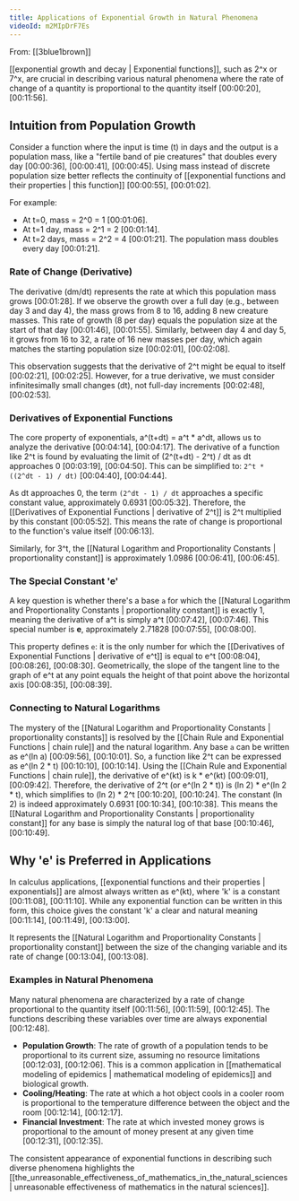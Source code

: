```yaml
---
title: Applications of Exponential Growth in Natural Phenomena
videoId: m2MIpDrF7Es
---
```


From: [[3blue1brown]] <br/> 

[[exponential growth and decay | Exponential functions]], such as 2^x or 7^x, are crucial in describing various natural phenomena where the rate of change of a quantity is proportional to the quantity itself <a class="yt-timestamp" data-t="00:00:20">[00:00:20]</a>, <a class="yt-timestamp" data-t="00:11:56">[00:11:56]</a>.

## Intuition from Population Growth
Consider a function where the input is time (t) in days and the output is a population mass, like a "fertile band of pie creatures" that doubles every day <a class="yt-timestamp" data-t="00:00:36">[00:00:36]</a>, <a class="yt-timestamp" data-t="00:00:41">[00:00:41]</a>, <a class="yt-timestamp" data-t="00:00:45">[00:00:45]</a>. Using mass instead of discrete population size better reflects the continuity of [[exponential functions and their properties | this function]] <a class="yt-timestamp" data-t="00:00:55">[00:00:55]</a>, <a class="yt-timestamp" data-t="00:01:02">[00:01:02]</a>.

For example:
*   At t=0, mass = 2^0 = 1 <a class="yt-timestamp" data-t="00:01:06">[00:01:06]</a>.
*   At t=1 day, mass = 2^1 = 2 <a class="yt-timestamp" data-t="00:01:14">[00:01:14]</a>.
*   At t=2 days, mass = 2^2 = 4 <a class="yt-timestamp" data-t="00:01:21">[00:01:21]</a>.
The population mass doubles every day <a class="yt-timestamp" data-t="00:01:21">[00:01:21]</a>.

### Rate of Change (Derivative)
The derivative (dm/dt) represents the rate at which this population mass grows <a class="yt-timestamp" data-t="00:01:28">[00:01:28]</a>.
If we observe the growth over a full day (e.g., between day 3 and day 4), the mass grows from 8 to 16, adding 8 new creature masses. This rate of growth (8 per day) equals the population size at the start of that day <a class="yt-timestamp" data-t="00:01:46">[00:01:46]</a>, <a class="yt-timestamp" data-t="00:01:55">[00:01:55]</a>. Similarly, between day 4 and day 5, it grows from 16 to 32, a rate of 16 new masses per day, which again matches the starting population size <a class="yt-timestamp" data-t="00:02:01">[00:02:01]</a>, <a class="yt-timestamp" data-t="00:02:08">[00:02:08]</a>.

This observation suggests that the derivative of 2^t might be equal to itself <a class="yt-timestamp" data-t="00:02:21">[00:02:21]</a>, <a class="yt-timestamp" data-t="00:02:25">[00:02:25]</a>. However, for a true derivative, we must consider infinitesimally small changes (dt), not full-day increments <a class="yt-timestamp" data-t="00:02:48">[00:02:48]</a>, <a class="yt-timestamp" data-t="00:02:53">[00:02:53]</a>.

### Derivatives of Exponential Functions
The core property of exponentials, a^(t+dt) = a^t * a^dt, allows us to analyze the derivative <a class="yt-timestamp" data-t="00:04:14">[00:04:14]</a>, <a class="yt-timestamp" data-t="00:04:17">[00:04:17]</a>.
The derivative of a function like 2^t is found by evaluating the limit of (2^(t+dt) - 2^t) / dt as dt approaches 0 <a class="yt-timestamp" data-t="00:03:19">[00:03:19]</a>, <a class="yt-timestamp" data-t="00:04:50">[00:04:50]</a>.
This can be simplified to:
`2^t * ((2^dt - 1) / dt)` <a class="yt-timestamp" data-t="00:04:40">[00:04:40]</a>, <a class="yt-timestamp" data-t="00:04:44">[00:04:44]</a>.

As dt approaches 0, the term `(2^dt - 1) / dt` approaches a specific constant value, approximately 0.6931 <a class="yt-timestamp" data-t="00:05:32">[00:05:32]</a>.
Therefore, the [[Derivatives of Exponential Functions | derivative of 2^t]] is 2^t multiplied by this constant <a class="yt-timestamp" data-t="00:05:52">[00:05:52]</a>. This means the rate of change is proportional to the function's value itself <a class="yt-timestamp" data-t="00:06:13">[00:06:13]</a>.

Similarly, for 3^t, the [[Natural Logarithm and Proportionality Constants | proportionality constant]] is approximately 1.0986 <a class="yt-timestamp" data-t="00:06:41">[00:06:41]</a>, <a class="yt-timestamp" data-t="00:06:45">[00:06:45]</a>.

### The Special Constant 'e'
A key question is whether there's a base `a` for which the [[Natural Logarithm and Proportionality Constants | proportionality constant]] is exactly 1, meaning the derivative of a^t is simply a^t <a class="yt-timestamp" data-t="00:07:42">[00:07:42]</a>, <a class="yt-timestamp" data-t="00:07:46">[00:07:46]</a>. This special number is **e**, approximately 2.71828 <a class="yt-timestamp" data-t="00:07:55">[00:07:55]</a>, <a class="yt-timestamp" data-t="00:08:00">[00:08:00]</a>.

This property defines `e`: it is the only number for which the [[Derivatives of Exponential Functions | derivative of e^t]] is equal to e^t <a class="yt-timestamp" data-t="00:08:04">[00:08:04]</a>, <a class="yt-timestamp" data-t="00:08:26">[00:08:26]</a>, <a class="yt-timestamp" data-t="00:08:30">[00:08:30]</a>. Geometrically, the slope of the tangent line to the graph of e^t at any point equals the height of that point above the horizontal axis <a class="yt-timestamp" data-t="00:08:35">[00:08:35]</a>, <a class="yt-timestamp" data-t="00:08:39">[00:08:39]</a>.

### Connecting to Natural Logarithms
The mystery of the [[Natural Logarithm and Proportionality Constants | proportionality constants]] is resolved by the [[Chain Rule and Exponential Functions | chain rule]] and the natural logarithm. Any base `a` can be written as e^(ln a) <a class="yt-timestamp" data-t="00:09:56">[00:09:56]</a>, <a class="yt-timestamp" data-t="00:10:01">[00:10:01]</a>.
So, a function like 2^t can be expressed as e^(ln 2 * t) <a class="yt-timestamp" data-t="00:10:10">[00:10:10]</a>, <a class="yt-timestamp" data-t="00:10:14">[00:10:14]</a>.
Using the [[Chain Rule and Exponential Functions | chain rule]], the derivative of e^(kt) is k * e^(kt) <a class="yt-timestamp" data-t="00:09:01">[00:09:01]</a>, <a class="yt-timestamp" data-t="00:09:42">[00:09:42]</a>.
Therefore, the derivative of 2^t (or e^(ln 2 * t)) is (ln 2) * e^(ln 2 * t), which simplifies to (ln 2) * 2^t <a class="yt-timestamp" data-t="00:10:20">[00:10:20]</a>, <a class="yt-timestamp" data-t="00:10:24">[00:10:24]</a>. The constant (ln 2) is indeed approximately 0.6931 <a class="yt-timestamp" data-t="00:10:34">[00:10:34]</a>, <a class="yt-timestamp" data-t="00:10:38">[00:10:38]</a>. This means the [[Natural Logarithm and Proportionality Constants | proportionality constant]] for any base is simply the natural log of that base <a class="yt-timestamp" data-t="00:10:46">[00:10:46]</a>, <a class="yt-timestamp" data-t="00:10:49">[00:10:49]</a>.

## Why 'e' is Preferred in Applications
In calculus applications, [[exponential functions and their properties | exponentials]] are almost always written as e^(kt), where 'k' is a constant <a class="yt-timestamp" data-t="00:11:08">[00:11:08]</a>, <a class="yt-timestamp" data-t="00:11:10">[00:11:10]</a>. While any exponential function can be written in this form, this choice gives the constant 'k' a clear and natural meaning <a class="yt-timestamp" data-t="00:11:14">[00:11:14]</a>, <a class="yt-timestamp" data-t="00:11:49">[00:11:49]</a>, <a class="yt-timestamp" data-t="00:13:00">[00:13:00]</a>.

It represents the [[Natural Logarithm and Proportionality Constants | proportionality constant]] between the size of the changing variable and its rate of change <a class="yt-timestamp" data-t="00:13:04">[00:13:04]</a>, <a class="yt-timestamp" data-t="00:13:08">[00:13:08]</a>.

### Examples in Natural Phenomena
Many natural phenomena are characterized by a rate of change proportional to the quantity itself <a class="yt-timestamp" data-t="00:11:56">[00:11:56]</a>, <a class="yt-timestamp" data-t="00:11:59">[00:11:59]</a>, <a class="yt-timestamp" data-t="00:12:45">[00:12:45]</a>. The functions describing these variables over time are always exponential <a class="yt-timestamp" data-t="00:12:48">[00:12:48]</a>.

*   **Population Growth**: The rate of growth of a population tends to be proportional to its current size, assuming no resource limitations <a class="yt-timestamp" data-t="00:12:03">[00:12:03]</a>, <a class="yt-timestamp" data-t="00:12:06">[00:12:06]</a>. This is a common application in [[mathematical modeling of epidemics | mathematical modeling of epidemics]] and biological growth.
*   **Cooling/Heating**: The rate at which a hot object cools in a cooler room is proportional to the temperature difference between the object and the room <a class="yt-timestamp" data-t="00:12:14">[00:12:14]</a>, <a class="yt-timestamp" data-t="00:12:17">[00:12:17]</a>.
*   **Financial Investment**: The rate at which invested money grows is proportional to the amount of money present at any given time <a class="yt-timestamp" data-t="00:12:31">[00:12:31]</a>, <a class="yt-timestamp" data-t="00:12:35">[00:12:35]</a>.

The consistent appearance of exponential functions in describing such diverse phenomena highlights the [[the_unreasonable_effectiveness_of_mathematics_in_the_natural_sciences | unreasonable effectiveness of mathematics in the natural sciences]].